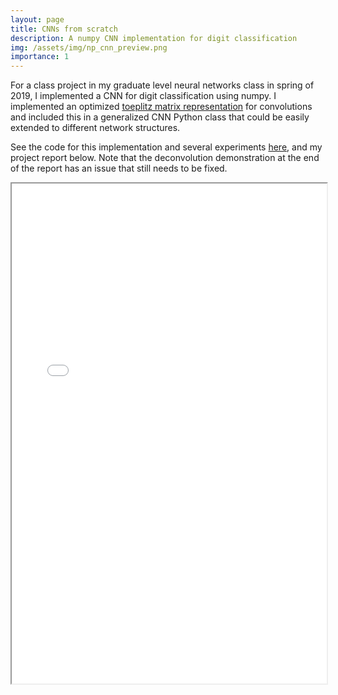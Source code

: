 ```yaml
---
layout: page
title: CNNs from scratch
description: A numpy CNN implementation for digit classification
img: /assets/img/np_cnn_preview.png
importance: 1
---
```


For a class project in my graduate level neural networks class in spring of 2019, I implemented a CNN for digit classification using numpy. I implemented an optimized [toeplitz matrix representation](https://en.wikipedia.org/wiki/Toeplitz_matrix) for convolutions and included this in a generalized CNN Python class that could be easily extended to different network structures.  

See the code for this implementation and several experiments [here](https://github.com/lguerdan/numpy-CNN), and my project report below. Note that the deconvolution demonstration at the end of the report has an issue that still needs to be fixed. 

<div>
  <iframe src="{{site.baseurl}}/assets/pdf/np_nn.pdf" width="100%" height="800px"></iframe>
</div>
